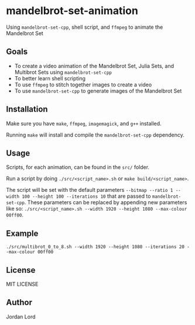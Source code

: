 # mandelbrot-set-animation

Using `mandelbrot-set-cpp`, shell script, and `ffmpeg` to animate the Mandelbrot Set

## Goals

- To create a video animation of the Mandelbrot Set, Julia Sets, and Multibrot
  Sets using `mandelbrot-set-cpp`
- To better learn shell scripting
- To use `ffmpeg` to stitch together images to create a video
- To use `mandelbrot-set-cpp` to generate images of the Mandelbrot Set

## Installation

Make sure you have `make`, `ffmpeg`, `imagemagick`, and `g++` installed.

Running `make` will install and compile the `mandelbrot-set-cpp` dependency.

## Usage

Scripts, for each animation, can be found in the `src/` folder.

Run a script by doing `./src/<script_name>.sh` or `make build/<script_name>`.

The script will be set with the default parameters `--bitmap --ratio 1 --width
100 --height 100 --iterations 10` that are passed to `mandelbrot-set-cpp`. These
parameters can be replaced by appending new parameters like so:
`./src/<script_name>.sh --width 1920 --height 1080 --max-colour 00ff00`.

## Example

`./src/multibrot_0_to_8.sh --width 1920 --height 1080 --iterations 20
--max-colour 00ff00`

## License

MIT LICENSE

## Author

Jordan Lord
